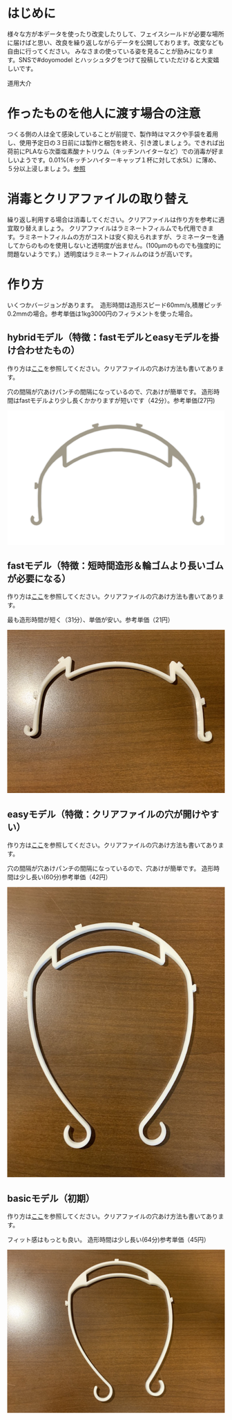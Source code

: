 # はじめに
様々な方が本データを使ったり改変したりして、フェイスシールドが必要な場所に届けばと思い、改良を繰り返しながらデータを公開しております。改変なども自由に行ってください。
みなさまの使っている姿を見ることが励みになります。SNSで#doyomodel とハッシュタグをつけて投稿していただけると大変嬉しいです。

道用大介

# 作ったものを他人に渡す場合の注意
つくる側の人は全て感染していることが前提で、製作時はマスクや手袋を着用し、使用予定日の３日前には製作と梱包を終え、引き渡しましょう。できれば出荷前にPLAなら次亜塩素酸ナトリウム（キッチンハイターなど）での消毒が好ましいようです。0.01%(キッチンハイターキャップ１杯に対して水5L）に薄め、５分以上浸しましょう。[参照](https://help.prusa3d.com/en/article/prusa-face-shield-disinfection_125457?fbclid=IwAR1E9TaWje1hrFnzYF6KLgC5qMqZX60T88_2Ch9ydYj7H9O7tvyOMQv_r-4#not-recommended-methodshttps://help.prusa3d.com/en/article/prusa-face-shield-disinfection_125457?fbclid=IwAR1E9TaWje1hrFnzYF6KLgC5qMqZX60T88_2Ch9ydYj7H9O7tvyOMQv_r-4#not-recommended-methods)

# 消毒とクリアファイルの取り替え
繰り返し利用する場合は消毒してください。クリアファイルは作り方を参考に適宜取り替えましょう。
クリアファイルはラミネートフィルムでも代用できます。ラミネートフィルムの方がコストは安く抑えられますが、ラミネーターを通してからのものを使用しないと透明度が出ません。(100μmのものでも強度的に問題ないようです。）透明度はラミネートフィルムのほうが高いです。

# 作り方
いくつかバージョンがあります。　造形時間は造形スピード60mm/s,積層ピッチ0.2mmの場合。参考単価は1kg3000円のフィラメントを使った場合。

## hybridモデル（特徴：fastモデルとeasyモデルを掛け合わせたもの）
作り方は[ここ](ver2_hybrid/README.md)を参照してください。クリアファイルの穴あけ方法も書いてあります。

穴の間隔が穴あけパンチの間隔になっているので、穴あけが簡単です。
造形時間はfastモデルより少し長くかかりますが短いです（42分）。参考単価(27円)


![printed viser](images/ver2h-1.png)

## fastモデル（特徴：短時間造形＆輪ゴムより長いゴムが必要になる）
作り方は[ここ](ver2_small/README.md)を参照してください。クリアファイルの穴あけ方法も書いてあります。

最も造形時間が短く（31分）、単価が安い。参考単価（21円）

![printed viser](images/ver2-2.jpeg)

## easyモデル（特徴：クリアファイルの穴が開けやすい）
作り方は[ここ](ver1_4hole/README.md)を参照してください。クリアファイルの穴あけ方法も書いてあります。

穴の間隔が穴あけパンチの間隔になっているので、穴あけが簡単です。
造形時間は少し長い(60分)参考単価（42円）


![printed viser](images/ver1-2_1.jpeg)

## basicモデル（初期）
作り方は[ここ](ver1_3hole/README.md)を参照してください。クリアファイルの穴あけ方法も書いてあります。

フィット感はもっとも良い。
造形時間は少し長い(64分)参考単価（45円）

![printed viser](images/1.jpeg)

